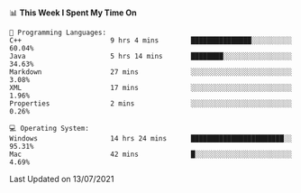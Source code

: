 
<!--START_SECTION:waka-->
📊 **This Week I Spent My Time On** 

```text
💬 Programming Languages: 
C++                      9 hrs 4 mins        ███████████████░░░░░░░░░░   60.04% 
Java                     5 hrs 14 mins       ████████░░░░░░░░░░░░░░░░░   34.63% 
Markdown                 27 mins             ░░░░░░░░░░░░░░░░░░░░░░░░░   3.08% 
XML                      17 mins             ░░░░░░░░░░░░░░░░░░░░░░░░░   1.96% 
Properties               2 mins              ░░░░░░░░░░░░░░░░░░░░░░░░░   0.26%

💻 Operating System: 
Windows                  14 hrs 24 mins      ███████████████████████░░   95.31% 
Mac                      42 mins             █░░░░░░░░░░░░░░░░░░░░░░░░   4.69%

```


 Last Updated on 13/07/2021
<!--END_SECTION:waka-->
